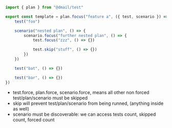 ```javascript
import { plan } from "@dmail/test"

export const template = plan.focus("feature a", ({ test, scenario }) => {
	test("foo")

	scenario("nested plan", () => {
		scenario.focus("further nested plan", () => {
			test.focus("zzz", () => {})

			test.skip("stuff", () => {})
		})
	})

	test("bat", () => {})

	test("bar", () => {})
})
```

* test.force, plan.force, scenario.force, means all other non forced test/plan/scenario must be skipped
* skip will prevent test/plan/scenario from being runned, (anything inside as well)
* scenario must be discoverable: we can access tests count, skipped count, forced count
